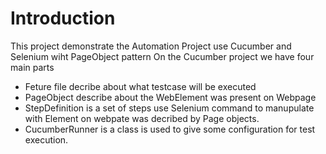 # Introduction
This project demonstrate the Automation Project use Cucumber and Selenium wiht PageObject pattern 
On the Cucumber project we have four main parts
+ Feture file decribe about what testcase will be executed
+ PageObject describe about the WebElement was present on Webpage
+ StepDefinition is a set of steps use Selenium command to manupulate with Element on webpate was decribed by Page objects.
+ CucumberRunner is a class is used to give some configuration for test execution.
